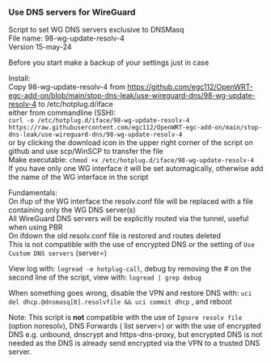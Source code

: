 ### Use DNS servers for WireGuard  

 Script to set WG DNS servers exclusive to DNSMasq  
 File name: 98-wg-update-resolv-4  
 Version 15-may-24  

Before you start make a backup of your settings just in case  
  
Install:  
  Copy 98-wg-update-resolv-4 from https://github.com/egc112/OpenWRT-egc-add-on/blob/main/stop-dns-leak/use-wireguard-dns/98-wg-update-resolv-4 to /etc/hotplug.d/iface  
  either from commandline (SSH):  
    `curl -o /etc/hotplug.d/iface/98-wg-update-resolv-4 https://raw.githubusercontent.com/egc112/OpenWRT-egc-add-on/main/stop-dns-leak/use-wireguard-dns/98-wg-update-resolv-4`  
   or by clicking the download icon in the upper right corner of the script on github and use scp/WinSCP to transfer the file  
   Make executable: `chmod +x /etc/hotplug.d/iface/98-wg-update-resolv-4`  
   If you have only one WG interface it will be set automagically, otherwise add the name of the WG interface in the script  
    
 Fundamentals:  
  On ifup of the WG interface the resolv.conf file will be replaced with a file containing only the WG DNS server(s)  
  All WireGuard DNS servers will be explicitly routed via the tunnel, useful when using PBR  
  On ifdown the old resolv.conf file is restored and routes deleted  
  This is not compatible with the use of encrypted DNS or the setting of `Use Custom DNS servers`  (server=)  

 View log with: `logread -e hotplug-call`, debug by removing the # on the second line of the script, view with: `logread | grep debug`  

 When something goes wrong, disable the VPN and restore DNS with: `uci del dhcp.@dnsmasq[0].resolvfile && uci commit dhcp` , and reboot  

 Note: This script is **not** compatible with the use of `Ignore resolv file` (option noresolv), DNS Forwards ( list server=) or with the use of encrypted DNS e.g. unbound, dnscrypt and https-dns-proxy, but encrypted DNS is
  not needed as the DNS is already send encrypted via the VPN to a trusted DNS server.  



